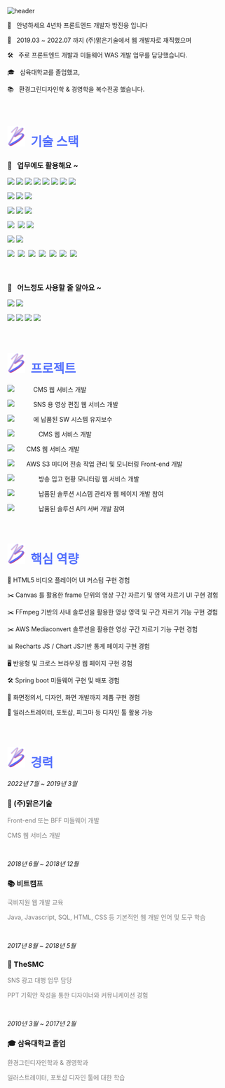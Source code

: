 ![header](https://capsule-render.vercel.app/api?type=waving&color=0:C2306C,100:5571FD&height=180&text=간결함을%20좋아하는%20Front-end%20Developer&fontSize=35&fontColor=fff&fontAlignY=35&animation=twinkling)

<!-- 
    *************
    ************* 기술 스택
    *************
 -->
 <p align="">👋 &nbsp 안녕하세요 4년차 프론트엔드 개발자 방진웅 입니다</p>
 
 <p align="">🏢 &nbsp 2019.03 ~ 2022.07 까지 (주)맑은기술에서 웹 개발자로 재직했으며</p>

 <p align="">🛠 &nbsp 주로 프론트엔드 개발과 미들웨어 WAS 개발 업무를 담당했습니다.</p>
 <p align="">🎓 &nbsp 삼육대학교를 졸업했고,</p>
 <p align="">📚 &nbsp 환경그린디자인학 & 경영학을 복수전공 했습니다.</p>

<!-- 
    *************
    ************* 기술 스택
    *************
 -->
<br/>
<h1 align=""><img src="./mix_crop.png" width="40px" /><span style="color: #5571FD;">&nbsp 기술 스택</span></h1>
<h3 align="">🏢 &nbsp 업무에도 활용해요 ~</h3>


<p align=""><img src="https://img.shields.io/badge/JavaScript-F03C87?style=flat&logo=JavaScript&logoColor=yellow"/>&nbsp<img src="https://img.shields.io/badge/Typescript-F03C87?style=flat&logo=Typescript&logoColor=5571FD"/>&nbsp<img src="https://img.shields.io/badge/React-F03C87?style=flat&logo=React&logoColor=61DAFB"/>&nbsp<img src="https://img.shields.io/badge/Redux-F03C87?style=flat&logo=redux&logoColor=764ABC"/>&nbsp<img src="https://img.shields.io/badge/Mobx-F03C87?style=flat&logo=mobx&logoColor=FF9955"/>&nbsp<img src="https://img.shields.io/badge/NextJS-F03C87?style=flat&logo=next.js&logoColor=000000"/>&nbsp<img src="https://img.shields.io/badge/Electron-F03C87?style=flat&logo=electron&logoColor=47848F"/>&nbsp<img src="https://img.shields.io/badge/Webpack-F03C87?style=flat&logo=webpack&logoColor=8DD6F9"/>&nbsp
</p>
<p align=""><img src="https://img.shields.io/badge/Tailwind CSS-F03C87?style=flat&logo=Tailwind CSS&logoColor=06B6D4"/>&nbsp<img src="https://img.shields.io/badge/Bootstrap-F03C87?style=flat&logo=Bootstrap&logoColor=7952B3"/>&nbsp<img src="https://img.shields.io/badge/Material UI-F03C87?style=flat&logo=mui&logoColor=007FFF"/>&nbsp
</p>
<p align="">
<img src="https://img.shields.io/badge/Java-5571FD?style=flat&logo=openjdk&logoColor=white"/>&nbsp<img src="https://img.shields.io/badge/Spring Boot-5571FD?style=flat&logo=spring boot&logoColor=green"/>&nbsp<img src="https://img.shields.io/badge/Spring Security-5571FD?style=flat&logo=spring security&logoColor=green"/>
</p>

<p align="">
<img src="https://img.shields.io/badge/Oracle-5571FD?style=flat&logo=Oracle&logoColor=F80000"/>&nbsp
<img src="https://img.shields.io/badge/MySQL-5571FD?style=flat&logo=mysql&logoColor=4479A1"/>&nbsp<img src="https://img.shields.io/badge/Tibero-5571FD?style=flat&logo=tibero&logoColor=4479A1"/>&nbsp
</p>

<p align="">
<img src="https://img.shields.io/badge/Apache Tomcat-5571FD?style=flat&logo=Apache Tomcat&logoColor=F8DC75"/>&nbsp<img src="https://img.shields.io/badge/Nginx-5571FD?style=flat&logo=nginx&logoColor=green"/>&nbsp
</p>
<p align="">
<img src="https://img.shields.io/badge/AWS S3-232F3E?style=flat&logo=amazon aws&logoColor=yellow"/>&nbsp
<img src="https://img.shields.io/badge/AWS Cloudfront-232F3E?style=flat&logo=amazon aws&logoColor=yellow"/>&nbsp
<img src="https://img.shields.io/badge/AWS Amplify-232F3E?style=flat&logo=amazon aws&logoColor=yellow"/>&nbsp
<img src="https://img.shields.io/badge/AWS EC2 Linux-232F3E?style=flat&logo=amazon aws&logoColor=yellow"/>&nbsp
<img src="https://img.shields.io/badge/AWS Mediaconvert-232F3E?style=flat&logo=amazon aws&logoColor=yellow"/>&nbsp
<img src="https://img.shields.io/badge/AWS Lambda-232F3E?style=flat&logo=amazon aws&logoColor=yellow"/>&nbsp
<img src="https://img.shields.io/badge/AWS EventBridge-232F3E?style=flat&logo=amazon aws&logoColor=yellow"/>&nbsp
</p>

<br/>

<h3 align="">🍼 &nbsp 어느정도 사용할 줄 알아요 ~</h3>
<p align="">
<img src="https://img.shields.io/badge/Recoil-F03C87?style=flat&logo=&logoColor=2496ED"/>&nbsp<img src="https://img.shields.io/badge/GrapghQL-F03C87?style=flat&logo=graphql&logoColor=white"/>&nbsp
</p>
<p align=""><img src="https://img.shields.io/badge/NodeJS-5571FD?style=flat&logo=node.js&logoColor=339933"/>&nbsp<img src="https://img.shields.io/badge/Docker-5571FD?style=flat&logo=docker&logoColor=2496ED"/>&nbsp<img src="https://img.shields.io/badge/Redis-5571FD?style=flat&logo=redis&logoColor=DC382D"/>&nbsp<img src="https://img.shields.io/badge/Jenkins-5571FD?style=flat&logo=jenkins&logoColor=D24939"/>&nbsp
</p>


<!-- 
    *************
    ************* 진행 프로젝트
    *************
 -->
<br />
<h1 align=""><img src="./mix_crop.png" width="40px" /><span style="color: #5571FD;">&nbsp 프로젝트</span></h1>

<p align=""><img src="https://img.shields.io/badge/WKBL-F03C87?style=flat&logo=wkbl&logoColor=2496ED"/>&nbsp&nbsp&nbsp&nbsp&nbsp&nbsp&nbsp&nbsp&nbsp&nbsp CMS 웹 서비스 개발</p>
<p align=""><img src="https://img.shields.io/badge/WKBL-F03C87?style=flat&logo=wkbl&logoColor=2496ED"/>&nbsp&nbsp&nbsp&nbsp&nbsp&nbsp&nbsp&nbsp&nbsp&nbsp SNS 용 영상 편집 웹 서비스 개발</p>
<p align=""><img src="https://img.shields.io/badge/WKBL-F03C87?style=flat&logo=wkbl&logoColor=2496ED"/>&nbsp&nbsp&nbsp&nbsp&nbsp&nbsp&nbsp&nbsp&nbsp&nbsp 에 납품된 SW 시스템 유지보수</p>
<p align=""><img src="https://img.shields.io/badge/KBO-blue?style=flat&logo=wkbl&logoColor=2496ED"/>&nbsp&nbsp&nbsp&nbsp&nbsp&nbsp&nbsp&nbsp&nbsp&nbsp&nbsp&nbsp&nbsp CMS 웹 서비스 개발</p>
<p align=""><img src="https://img.shields.io/badge/K%20league-red?style=flat&logo=wkbl&logoColor=2496ED"/>&nbsp&nbsp&nbsp&nbsp&nbsp&nbsp CMS 웹 서비스 개발</p>
<p align=""><img src="https://img.shields.io/badge/K%20league-red?style=flat&logo=wkbl&logoColor=2496ED"/>&nbsp&nbsp&nbsp&nbsp&nbsp&nbsp AWS S3 미디어 전송 작업 관리 및 모니터링 Front-end 개발</p>
<p align=""><img src="https://img.shields.io/badge/KBS-grey?style=flat&logo=wkbl&logoColor=2496ED"/>&nbsp&nbsp&nbsp&nbsp&nbsp&nbsp&nbsp&nbsp&nbsp&nbsp&nbsp&nbsp&nbsp 방송 입고 현황 모니터링 웹 서비스 개발</p>
<p align=""><img src="https://img.shields.io/badge/KBS-grey?style=flat&logo=wkbl&logoColor=2496ED"/>&nbsp&nbsp&nbsp&nbsp&nbsp&nbsp&nbsp&nbsp&nbsp&nbsp&nbsp&nbsp&nbsp 납품된 솔루션 시스템 관리자 웹 페이지 개발 참여</p>
<p align=""><img src="https://img.shields.io/badge/KBS-grey?style=flat&logo=wkbl&logoColor=2496ED"/>&nbsp&nbsp&nbsp&nbsp&nbsp&nbsp&nbsp&nbsp&nbsp&nbsp&nbsp&nbsp&nbsp 납품된 솔루션 API 서버 개발 참여</p>


<!-- 
    *************
    ************* 핵심 역량
    *************
 -->
<br />
<h1 align=""><img src="./mix_crop.png" width="40px" /><span style="color: #5571FD;">&nbsp 핵심 역량</span></h1>
<!-- <h1 align="center"><img src="./mix_crop.png" width="40px" />&nbsp Core Competency</h1> -->

<p align="">🎥 HTML5 비디오 플레이어 UI 커스텀 구현 경험</p>
<p align="">✂️ Canvas 를 활용한 frame 단위의 영상 구간 자르기 및 영역 자르기 UI 구현 경험</p>
<p align="">✂️ FFmpeg 기반의 사내 솔루션을 활용한 영상 영역 및 구간 자르기 기능 구현 경험</p>
<p align="">✂️ AWS Mediaconvert 솔루션을 활용한 영상 구간 자르기 기능 구현 경험</p>
<p align="">📊 Recharts JS / Chart JS기반 통계 페이지 구현 경험</p>
<p align="">🖥 반응형 및 크로스 브라우징 웹 페이지 구현 경험</p>
<p align="">🛠 Spring boot 미들웨어 구현 및 배포 경험</p>
<p align="">🎨 화면정의서, 디자인, 화면 개발까지 제품 구현 경험</p>
<p align="">🎨 일러스트레이터, 포토샵, 피그마 등 디자인 툴 활용 가능</p>

<!-- 
    *************
    ************* 경력
    *************
 -->
<br />
<h1 align=""><img src="./mix_crop.png" width="40px" /><span style="color: #5571FD;">&nbsp 경력</span></h1>

_<p align="">2022년 7월 ~ 2019년 3월</p>_

<h3 align="">🏢 (주)맑은기술</h3>
<p align="" style="color: grey">Front-end 또는 BFF 미들웨어 개발</p>
<p align="" style="color: grey">CMS 웹 서비스 개발</p>

<br/>

_<p align="">2018년 6월 ~ 2018년 12월</p>_
<h3 align="">📚 비트캠프</h3>
<p align="" style="color: grey">국비지원 웹 개발 교육</p>
<p align="" style="color: grey">Java, Javascript, SQL, HTML, CSS 등 기본적인 웹 개발 언어 및 도구 학습</p>

<br/>

_<p align="">2017년 8월 ~ 2018년 5월</p>_
<h3 align="">🏢 TheSMC</h3>
<p align="" style="color: grey">SNS 광고 대행 업무 담당</p>
<p align="" style="color: grey">PPT 기획안 작성을 통한 디자이너와 커뮤니케이션 경험</p>

<br/>

_<p align="">2010년 3월 ~ 2017년 2월</p>_
<h3 align="">🎓 삼육대학교 졸업</h3>
<p align="" style="color: grey">환경그린디자인학과 & 경영학과</p>
<p align="" style="color: grey">일러스트레이터, 포토샵 디자인 툴에 대한 학습</p>

